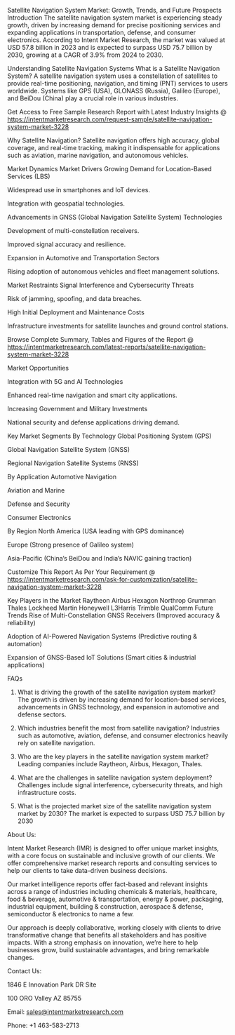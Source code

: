 Satellite Navigation System Market: Growth, Trends, and Future Prospects
Introduction
The satellite navigation system market is experiencing steady growth, driven by increasing demand for precise positioning services and expanding applications in transportation, defense, and consumer electronics. According to Intent Market Research, the market was valued at USD 57.8 billion in 2023 and is expected to surpass USD 75.7 billion by 2030, growing at a CAGR of 3.9% from 2024 to 2030.

Understanding Satellite Navigation Systems
What is a Satellite Navigation System?
A satellite navigation system uses a constellation of satellites to provide real-time positioning, navigation, and timing (PNT) services to users worldwide. Systems like GPS (USA), GLONASS (Russia), Galileo (Europe), and BeiDou (China) play a crucial role in various industries.

Get Access to Free Sample Research Report with Latest Industry Insights @  https://intentmarketresearch.com/request-sample/satellite-navigation-system-market-3228


Why Satellite Navigation?
Satellite navigation offers high accuracy, global coverage, and real-time tracking, making it indispensable for applications such as aviation, marine navigation, and autonomous vehicles.

Market Dynamics
Market Drivers
Growing Demand for Location-Based Services (LBS)

Widespread use in smartphones and IoT devices.

Integration with geospatial technologies.

Advancements in GNSS (Global Navigation Satellite System) Technologies

Development of multi-constellation receivers.

Improved signal accuracy and resilience.

Expansion in Automotive and Transportation Sectors

Rising adoption of autonomous vehicles and fleet management solutions.

Market Restraints
Signal Interference and Cybersecurity Threats

Risk of jamming, spoofing, and data breaches.

High Initial Deployment and Maintenance Costs

Infrastructure investments for satellite launches and ground control stations.

Browse Complete Summary, Tables and Figures of the Report @ https://intentmarketresearch.com/latest-reports/satellite-navigation-system-market-3228

Market Opportunities

Integration with 5G and AI Technologies

Enhanced real-time navigation and smart city applications.

Increasing Government and Military Investments

National security and defense applications driving demand.

Key Market Segments
By Technology
Global Positioning System (GPS)

Global Navigation Satellite System (GNSS)

Regional Navigation Satellite Systems (RNSS)

By Application
Automotive Navigation

Aviation and Marine

Defense and Security

Consumer Electronics

By Region
North America (USA leading with GPS dominance)

Europe (Strong presence of Galileo system)

Asia-Pacific (China’s BeiDou and India’s NAVIC gaining traction)

Customize This Report As Per Your Requirement @  https://intentmarketresearch.com/ask-for-customization/satellite-navigation-system-market-3228 

Key Players in the Market
Raytheon
Airbus
Hexagon
Northrop Grumman
Thales
Lockheed Martin
Honeywell
L3Harris
Trimble
QualComm
Future Trends
Rise of Multi-Constellation GNSS Receivers (Improved accuracy & reliability)

Adoption of AI-Powered Navigation Systems (Predictive routing & automation)

Expansion of GNSS-Based IoT Solutions (Smart cities & industrial applications)

FAQs
1. What is driving the growth of the satellite navigation system market?
The growth is driven by increasing demand for location-based services, advancements in GNSS technology, and expansion in automotive and defense sectors.

2. Which industries benefit the most from satellite navigation?
Industries such as automotive, aviation, defense, and consumer electronics heavily rely on satellite navigation.

3. Who are the key players in the satellite navigation system market?
Leading companies include Raytheon, Airbus, Hexagon, Thales.

4. What are the challenges in satellite navigation system deployment?
Challenges include signal interference, cybersecurity threats, and high infrastructure costs.

5. What is the projected market size of the satellite navigation system market by 2030?
The market is expected to surpass USD 75.7 billion by 2030


About Us:

Intent Market Research (IMR) is designed to offer unique market insights, with a core focus on sustainable and inclusive growth of our clients. We offer comprehensive market research reports and consulting services to help our clients to take data-driven business decisions.

Our market intelligence reports offer fact-based and relevant insights across a range of industries including chemicals & materials, healthcare, food & beverage, automotive & transportation, energy & power, packaging, industrial equipment, building & construction, aerospace & defense, semiconductor & electronics to name a few.

Our approach is deeply collaborative, working closely with clients to drive transformative change that benefits all stakeholders and has positive impacts. With a strong emphasis on innovation, we’re here to help businesses grow, build sustainable advantages, and bring remarkable changes.

Contact Us:

1846 E Innovation Park DR Site

100 ORO Valley AZ 85755

Email: sales@intentmarketresearch.com

Phone: +1 463-583-2713
